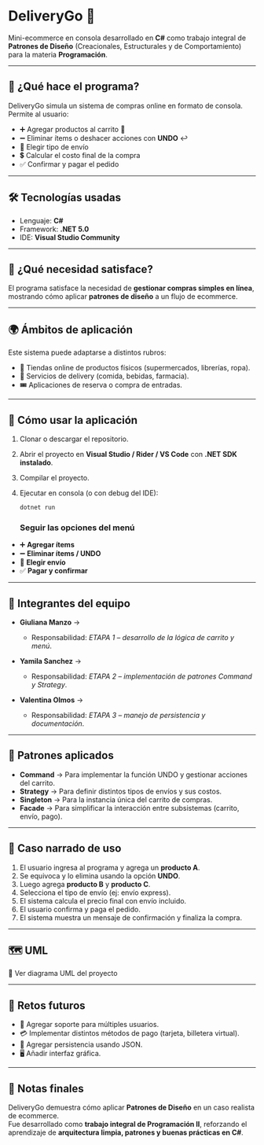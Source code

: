 # DeliveryGo 🛒

Mini-ecommerce en consola desarrollado en **C#** como trabajo integral de **Patrones de Diseño** (Creacionales, Estructurales y de Comportamiento) para la materia **Programación**.

---

## 📌 ¿Qué hace el programa?
DeliveryGo simula un sistema de compras online en formato de consola.  
Permite al usuario:

- ➕ Agregar productos al carrito 🛒  
- ➖ Eliminar ítems o deshacer acciones con **UNDO** ↩️  
- 🚚 Elegir tipo de envío  
- 💲 Calcular el costo final de la compra  
- ✅ Confirmar y pagar el pedido  

---

## 🛠️ Tecnologías usadas
- Lenguaje: **C#**  
- Framework: **.NET 5.0**  
- IDE: **Visual Studio Community**  

---

## 🎯 ¿Qué necesidad satisface?
El programa satisface la necesidad de **gestionar compras simples en línea**, mostrando cómo aplicar **patrones de diseño** a un flujo de ecommerce.

---

## 🌍 Ámbitos de aplicación
Este sistema puede adaptarse a distintos rubros:

- 🛒 Tiendas online de productos físicos (supermercados, librerías, ropa).  
- 🍔 Servicios de delivery (comida, bebidas, farmacia).  
- 🎟️ Aplicaciones de reserva o compra de entradas.  

---

## 🚀 Cómo usar la aplicación
1. Clonar o descargar el repositorio.  
2. Abrir el proyecto en **Visual Studio / Rider / VS Code** con **.NET SDK instalado**.  
3. Compilar el proyecto.  
4. Ejecutar en consola (o con debug del IDE):  

   ```bash
   dotnet run
   ```
   ### Seguir las opciones del menú
- ➕ **Agregar ítems**  
- ➖ **Eliminar ítems / UNDO**  
- 🚚 **Elegir envío**  
- ✅ **Pagar y confirmar**  

---

## 👥 Integrantes del equipo
- **Giuliana Manzo** →   
  - Responsabilidad: *ETAPA 1 – desarrollo de la lógica de carrito y menú*.  

- **Yamila Sanchez** →   
  - Responsabilidad: *ETAPA 2 – implementación de patrones Command y Strategy*.  

- **Valentina Olmos** →   
  - Responsabilidad: *ETAPA 3 – manejo de persistencia y documentación*.  

---

## 🧩 Patrones aplicados
- **Command** → Para implementar la función UNDO y gestionar acciones del carrito.  
- **Strategy** → Para definir distintos tipos de envíos y sus costos.  
- **Singleton** → Para la instancia única del carrito de compras.  
- **Facade** → Para simplificar la interacción entre subsistemas (carrito, envío, pago).  

---

## 📖 Caso narrado de uso
1. El usuario ingresa al programa y agrega un **producto A**.  
2. Se equivoca y lo elimina usando la opción **UNDO**.  
3. Luego agrega **producto B** y **producto C**.  
4. Selecciona el tipo de envío (ej: envío express).  
5. El sistema calcula el precio final con envío incluido.  
6. El usuario confirma y paga el pedido.  
7. El sistema muestra un mensaje de confirmación y finaliza la compra.  

---

## 🗺 UML
📌 Ver diagrama UML del proyecto  

---

## 🔮 Retos futuros
- 👥 Agregar soporte para múltiples usuarios.  
- 💳 Implementar distintos métodos de pago (tarjeta, billetera virtual).  
- 📂 Agregar persistencia usando JSON.  
- 🖥️ Añadir interfaz gráfica.  

---

## 📌 Notas finales
DeliveryGo demuestra cómo aplicar **Patrones de Diseño** en un caso realista de ecommerce.  
Fue desarrollado como **trabajo integral de Programación II**, reforzando el aprendizaje de **arquitectura limpia, patrones y buenas prácticas en C#**. 
